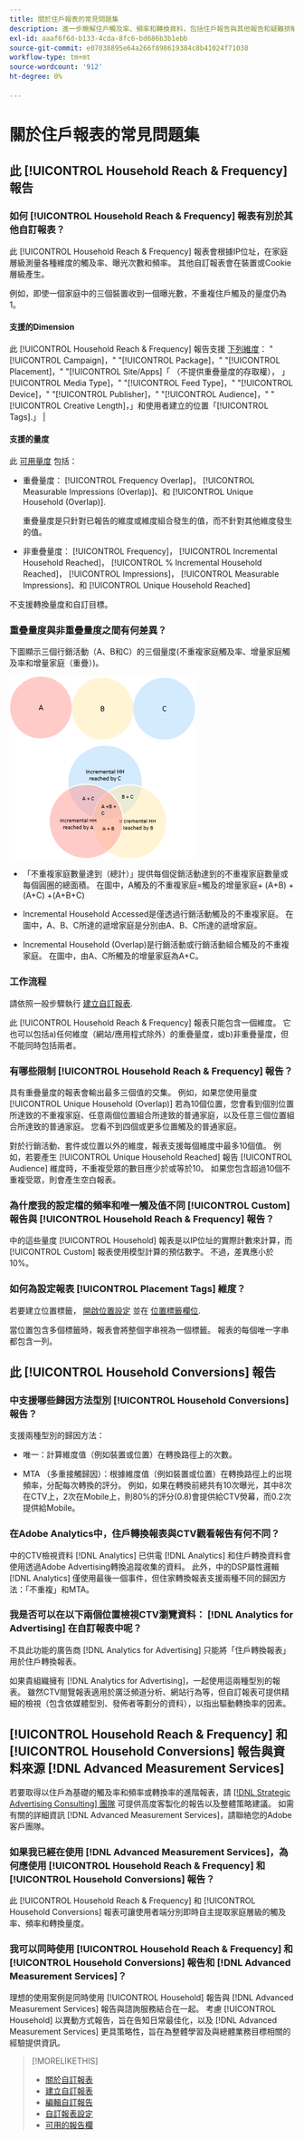 ```yaml
---
title: 關於住戶報表的常見問題集
description: 進一步瞭解住戶觸及率、頻率和轉換資料，包括住戶報告與其他報告和疑難排解的差異。
exl-id: aaaf6f6d-b133-4cda-8fc6-bd686b3b1ebb
source-git-commit: e07038895e64a266f898619384c8b41024f71038
workflow-type: tm+mt
source-wordcount: '912'
ht-degree: 0%

---
```


# 關於住戶報表的常見問題集

## 此 [!UICONTROL Household Reach & Frequency] 報告

### 如何 [!UICONTROL Household Reach & Frequency] 報表有別於其他自訂報表？

此 [!UICONTROL Household Reach & Frequency] 報表會根據IP位址，在家庭層級測量各種維度的觸及率、曝光次數和頻率。 其他自訂報表會在裝置或Cookie層級產生。

例如，即使一個家庭中的三個裝置收到一個曝光數，不重複住戶觸及的量度仍為1。

#### 支援的Dimension

此 [!UICONTROL Household Reach & Frequency] 報告支援 [下列維度](/help/dsp/reports/report-columns.md)： &quot;[!UICONTROL Campaign]，&quot; &quot;[!UICONTROL Package]，&quot; &quot;[!UICONTROL Placement]，&quot; &quot;[!UICONTROL Site/Apps]「 （不提供重疊量度的存取權）， 」[!UICONTROL Media Type]，&quot; &quot;[!UICONTROL Feed Type]，&quot; &quot;[!UICONTROL Device]，&quot; &quot;[!UICONTROL Publisher]，&quot; &quot;[!UICONTROL Audience]，&quot; &quot;[!UICONTROL Creative Length]，」和使用者建立的位置「[!UICONTROL Tags].」 |

#### 支援的量度

此 [可用量度](/help/dsp/reports/report-columns.md) 包括：

* 重疊量度： [!UICONTROL Frequency Overlap]， [!UICONTROL Measurable Impressions (Overlap)]、和 [!UICONTROL Unique Household (Overlap)].

  重疊量度是只針對已報告的維度或維度組合發生的值，而不針對其他維度發生的值。 <!-- For example, it might show the ?? -->

* 非重疊量度： [!UICONTROL Frequency]， [!UICONTROL Incremental Household Reached]， [!UICONTROL % Incremental Household Reached]， [!UICONTROL Impressions]， [!UICONTROL Measurable Impressions]、和 [!UICONTROL Unique Household Reached]

不支援轉換量度和自訂目標。

### 重疊量度與非重疊量度之間有何差異？

下圖顯示三個行銷活動（A、B和C）的三個量度(不重複家庭觸及率、增量家庭觸及率和增量家庭（重疊）)。

![住家重疊量度的插圖](/help/dsp/assets/household-overlap-metrics-illustration.png "住家重疊量度的插圖")

* 「不重複家庭數量達到（總計）」提供每個促銷活動達到的不重複家庭數量或每個圓圈的總面積。 在圖中，A觸及的不重複家庭=觸及的增量家庭+ (A+B) + (A+C) +(A+B+C)

* Incremental Household Accessed是僅透過行銷活動觸及的不重複家庭。 在圖中，A、B、C所達的遞增家庭是分別由A、B、C所達的遞增家庭。

* Incremental Household (Overlap)是行銷活動或行銷活動組合觸及的不重複家庭。 在圖中，由A、C所觸及的增量家庭為A+C。

### 工作流程

請依照一般步驟執行 [建立自訂報表](report-create.md).

此 [!UICONTROL Household Reach & Frequency] 報表只能包含一個維度。 它也可以包括a)任何維度（網站/應用程式除外）的重疊量度，或b)非重疊量度，但不能同時包括兩者。

### 有哪些限制 [!UICONTROL Household Reach & Frequency] 報告？

具有重疊量度的報表會輸出最多三個值的交集。 例如，如果您使用量度 [!UICONTROL Unique Household (Overlap)] 若為10個位置，您會看到個別位置所達致的不重複家庭、任意兩個位置組合所達致的普通家庭，以及任意三個位置組合所達致的普通家庭。 您看不到四個或更多位置觸及的普通家庭。

對於行銷活動、套件或位置以外的維度，報表支援每個維度中最多10個值。 例如，若要產生 [!UICONTROL Unique Household Reached] 報告 [!UICONTROL Audience] 維度時，不重複受眾的數目應少於或等於10。 如果您包含超過10個不重複受眾，則會產生空白報表。

### 為什麼我的設定檔的頻率和唯一觸及值不同 [!UICONTROL Custom] 報告與 [!UICONTROL Household Reach & Frequency] 報告？

中的這些量度 [!UICONTROL Household] 報表是以IP位址的實際計數來計算，而 [!UICONTROL Custom] 報表使用模型計算的預估數字。 不過，差異應小於10%。

### 如何為設定報表 [!UICONTROL Placement Tags] 維度？

若要建立位置標籤， [開啟位置設定](/help/dsp/campaign-management/placements/placement-edit.md) 並在 [位置標籤欄位](/help/dsp/campaign-management/placements/placement-settings.md).

當位置包含多個標籤時，報表會將整個字串視為一個標籤。 報表的每個唯一字串都包含一列。

## 此 [!UICONTROL Household Conversions] 報告

### 中支援哪些歸因方法型別 [!UICONTROL Household Conversions] 報告？

支援兩種型別的歸因方法：

* 唯一：計算維度值（例如裝置或位置）在轉換路徑上的次數。

* MTA （多重接觸歸因）：根據維度值（例如裝置或位置）在轉換路徑上的出現頻率，分配每次轉換的評分。 例如，如果在轉換前總共有10次曝光，其中8次在CTV上，2次在Mobile上，則80%的評分(0.8)會提供給CTV熒幕，而0.2次提供給Mobile。

### 在Adobe Analytics中，住戶轉換報表與CTV觀看報告有何不同？

中的CTV檢視資料 [!DNL Analytics] 已供電 [!DNL Analytics] 和住戶轉換資料會使用透過Adobe Advertising轉換追蹤收集的資料。 此外，中的DSP屬性邏輯 [!DNL Analytics] 僅使用最後一個事件，但住家轉換報表支援兩種不同的歸因方法：「不重複」和MTA。

### 我是否可以在以下兩個位置檢視CTV瀏覽資料： [!DNL Analytics for Advertising] 在自訂報表中呢？

不具此功能的廣告商 [!DNL Analytics for Advertising] 只能將「住戶轉換報表」用於住戶轉換報表。

如果貴組織擁有 [!DNL Analytics for Advertising]，一起使用這兩種型別的報表。 雖然CTV閱覽報表適用於廣泛頻道分析、網站行為等，但自訂報表可提供精細的檢視（包含依媒體型別、發佈者等劃分的資料），以指出驅動轉換率的因素。

## [!UICONTROL Household Reach & Frequency] 和 [!UICONTROL Household Conversions] 報告與資料來源 [!DNL Advanced Measurement Services]

若要取得以住戶為基礎的觸及率和頻率或轉換率的進階報表，請 [[!DNL Strategic Advertising Consulting] 團隊](/help/dsp/introduction/advanced-measurement-services.md) 可提供高度客製化的報告以及整體策略建議。 如需有關的詳細資訊 [!DNL Advanced Measurement Services]，請聯絡您的Adobe客戶團隊。

### 如果我已經在使用 [!DNL Advanced Measurement Services]，為何應使用 [!UICONTROL Household Reach & Frequency] 和 [!UICONTROL Household Conversions] 報告？

此 [!UICONTROL Household Reach & Frequency] 和 [!UICONTROL Household Conversions] 報表可讓使用者端分別即時自主提取家庭層級的觸及率、頻率和轉換量度。

### 我可以同時使用 [!UICONTROL Household Reach & Frequency] 和 [!UICONTROL Household Conversions] 報告和 [!DNL Advanced Measurement Services]？

理想的使用案例是同時使用 [!UICONTROL Household] 報告與 [!DNL Advanced Measurement Services] 報告與諮詢服務結合在一起。 考慮 [!UICONTROL Household] 以異動方式報告，旨在告知日常最佳化，以及 [!DNL Advanced Measurement Services] 更具策略性，旨在為整體學習及與總體業務目標相關的經驗提供資訊。

>[!MORELIKETHIS]
>
>* [關於自訂報表](/help/dsp/reports/report-about.md)
>* [建立自訂報表](/help/dsp/reports/report-create.md)
>* [編輯自訂報告](/help/dsp/reports/report-edit.md)
>* [自訂報表設定](/help/dsp/reports/report-settings.md)
>* [可用的報告欄](/help/dsp/reports/report-columns.md)
